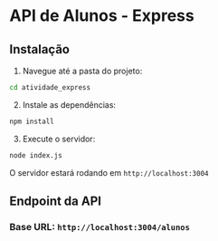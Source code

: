# API de Alunos - Express

## Instalação

1. Navegue até a pasta do projeto:

```bash
cd atividade_express
```

2. Instale as dependências:

```bash
npm install
```

3. Execute o servidor:

```bash
node index.js
```

O servidor estará rodando em `http://localhost:3004`

## Endpoint da API

### Base URL: `http://localhost:3004/alunos`
